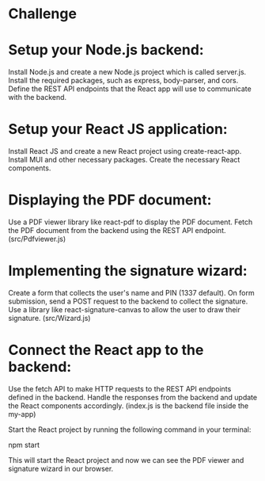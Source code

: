 # Challenge


# Setup your Node.js backend:
Install Node.js and create a new Node.js project which is called server.js.
Install the required packages, such as express, body-parser, and cors.
Define the REST API endpoints that the React app will use to communicate with the backend.

# Setup your React JS application:
Install React JS and create a new React project using create-react-app.
Install MUI and other necessary packages.
Create the necessary React components.

# Displaying the PDF document:
Use a PDF viewer library like react-pdf to display the PDF document.
Fetch the PDF document from the backend using the REST API endpoint.
(src/Pdfviewer.js)

# Implementing the signature wizard:
Create a form that collects the user's name and PIN (1337 default).
On form submission, send a POST request to the backend to collect the signature.
Use a library like react-signature-canvas to allow the user to draw their signature.
(src/Wizard.js)

# Connect the React app to the backend:
Use the fetch API to make HTTP requests to the REST API endpoints defined in the backend.
Handle the responses from the backend and update the React components accordingly.
(index.js is the backend file inside the my-app)

Start the React project by running the following command in your terminal:

npm start

This will start the React project and now we can see the PDF viewer and signature wizard in our browser.
